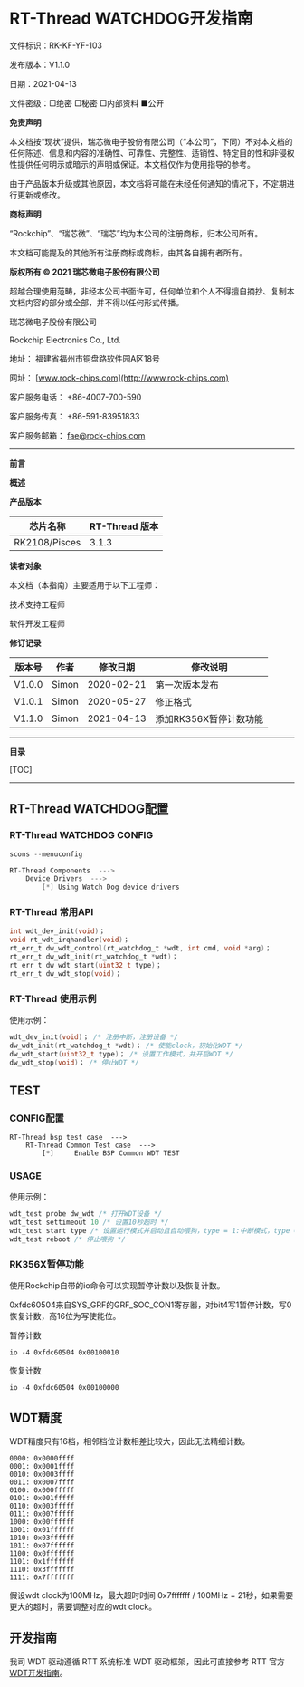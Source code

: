 # RT-Thread WATCHDOG开发指南

文件标识：RK-KF-YF-103

发布版本：V1.1.0

日期：2021-04-13

文件密级：□绝密   □秘密   □内部资料   ■公开

**免责声明**

本文档按“现状”提供，瑞芯微电子股份有限公司（“本公司”，下同）不对本文档的任何陈述、信息和内容的准确性、可靠性、完整性、适销性、特定目的性和非侵权性提供任何明示或暗示的声明或保证。本文档仅作为使用指导的参考。

由于产品版本升级或其他原因，本文档将可能在未经任何通知的情况下，不定期进行更新或修改。

**商标声明**

“Rockchip”、“瑞芯微”、“瑞芯”均为本公司的注册商标，归本公司所有。

本文档可能提及的其他所有注册商标或商标，由其各自拥有者所有。

**版权所有 © 2021 瑞芯微电子股份有限公司**

超越合理使用范畴，非经本公司书面许可，任何单位和个人不得擅自摘抄、复制本文档内容的部分或全部，并不得以任何形式传播。

瑞芯微电子股份有限公司

Rockchip Electronics Co., Ltd.

地址：     福建省福州市铜盘路软件园A区18号

网址：     [www.rock-chips.com](http://www.rock-chips.com)

客户服务电话： +86-4007-700-590

客户服务传真： +86-591-83951833

客户服务邮箱： [fae@rock-chips.com](mailto:fae@rock-chips.com)

---

**前言**

**概述**

**产品版本**

| **芯片名称** | **RT-Thread 版本** |
| ------------ | ------------ |
| RK2108/Pisces | 3.1.3        |

**读者对象**

本文档（本指南）主要适用于以下工程师：

技术支持工程师

软件开发工程师

**修订记录**

| **版本号** | **作者** | **修改日期** | **修改说明**           |
| ---------- | -------- | ------------ | ---------------------- |
| V1.0.0     | Simon    | 2020-02-21   | 第一次版本发布         |
| V1.0.1     | Simon    | 2020-05-27   | 修正格式               |
| V1.1.0     | Simon    | 2021-04-13   | 添加RK356X暂停计数功能 |

---

**目录**

[TOC]

---

## RT-Thread WATCHDOG配置

### RT-Thread WATCHDOG CONFIG

```c
scons --menuconfig

RT-Thread Components  --->
	Device Drivers  --->
		[*] Using Watch Dog device drivers
```

### RT-Thread 常用API

```c
int wdt_dev_init(void)；
void rt_wdt_irqhandler(void)；
rt_err_t dw_wdt_control(rt_watchdog_t *wdt, int cmd, void *arg)；
rt_err_t dw_wdt_init(rt_watchdog_t *wdt)；
rt_err_t dw_wdt_start(uint32_t type)；
rt_err_t dw_wdt_stop(void)；
```

### RT-Thread 使用示例

使用示例：

```c
wdt_dev_init(void)；	/* 注册中断，注册设备 */
dw_wdt_init(rt_watchdog_t *wdt)； /* 使能clock，初始化WDT */
dw_wdt_start(uint32_t type)； /* 设置工作模式，并开启WDT */
dw_wdt_stop(void)； /* 停止WDT */
```

## TEST

### CONFIG配置

```
RT-Thread bsp test case  --->
    RT-Thread Common Test case  --->
        [*]     Enable BSP Common WDT TEST
```

### USAGE

使用示例：

```c
wdt_test probe dw_wdt /* 打开WDT设备 */
wdt_test settimeout 10 /* 设置10秒超时 */
wdt_test start type /* 设置运行模式并启动且自动喂狗，type = 1:中断模式，type = 0:立即重启模式 */
wdt_test reboot /* 停止喂狗 */
```

### RK356X暂停功能

使用Rockchip自带的io命令可以实现暂停计数以及恢复计数。

0xfdc60504来自SYS_GRF的GRF_SOC_CON1寄存器，对bit4写1暂停计数，写0恢复计数，高16位为写使能位。

暂停计数

```shell
io -4 0xfdc60504 0x00100010
```

恢复计数

```shell
io -4 0xfdc60504 0x00100000
```

## WDT精度

WDT精度只有16档，相邻档位计数相差比较大，因此无法精细计数。

```
0000: 0x0000ffff
0001: 0x0001ffff
0010: 0x0003ffff
0011: 0x0007ffff
0100: 0x000fffff
0101: 0x001fffff
0110: 0x003fffff
0111: 0x007fffff
1000: 0x00ffffff
1001: 0x01ffffff
1010: 0x03ffffff
1011: 0x07ffffff
1100: 0x0fffffff
1101: 0x1fffffff
1110: 0x3fffffff
1111: 0x7fffffff
```

假设wdt clock为100MHz，最大超时时间 0x7fffffff / 100MHz = 21秒，如果需要更大的超时，需要调整对应的wdt clock。

## 开发指南

我司 WDT 驱动遵循 RTT 系统标准 WDT 驱动框架，因此可直接参考 RTT 官方[WDT开发指南](https://www.rt-thread.org/document/site/programming-manual/device/watchdog/watchdog/)。
